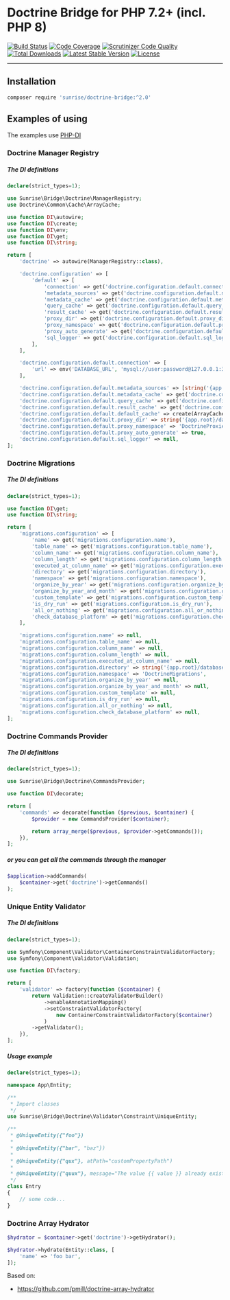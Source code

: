 # Doctrine Bridge for PHP 7.2+ (incl. PHP 8)

[![Build Status](https://circleci.com/gh/sunrise-php/doctrine-bridge.svg?style=shield)](https://circleci.com/gh/sunrise-php/doctrine-bridge)
[![Code Coverage](https://scrutinizer-ci.com/g/sunrise-php/doctrine-bridge/badges/coverage.png?b=master)](https://scrutinizer-ci.com/g/sunrise-php/doctrine-bridge/?branch=master)
[![Scrutinizer Code Quality](https://scrutinizer-ci.com/g/sunrise-php/doctrine-bridge/badges/quality-score.png?b=master)](https://scrutinizer-ci.com/g/sunrise-php/doctrine-bridge/?branch=master)
[![Total Downloads](https://poser.pugx.org/sunrise/doctrine-bridge/downloads)](https://packagist.org/packages/sunrise/doctrine-bridge)
[![Latest Stable Version](https://poser.pugx.org/sunrise/doctrine-bridge/v/stable)](https://packagist.org/packages/sunrise/doctrine-bridge)
[![License](https://poser.pugx.org/sunrise/doctrine-bridge/license)](https://packagist.org/packages/sunrise/doctrine-bridge)

---

## Installation

```bash
composer require 'sunrise/doctrine-bridge:^2.0'
```

## Examples of using

The examples use [PHP-DI](http://php-di.org/)

### Doctrine Manager Registry

##### The DI definitions

```php
declare(strict_types=1);

use Sunrise\Bridge\Doctrine\ManagerRegistry;
use Doctrine\Common\Cache\ArrayCache;

use function DI\autowire;
use function DI\create;
use function DI\env;
use function DI\get;
use function DI\string;

return [
    'doctrine' => autowire(ManagerRegistry::class),

    'doctrine.configuration' => [
        'default' => [
            'connection' => get('doctrine.configuration.default.connection'),
            'metadata_sources' => get('doctrine.configuration.default.metadata_sources'),
            'metadata_cache' => get('doctrine.configuration.default.metadata_cache'),
            'query_cache' => get('doctrine.configuration.default.query_cache'),
            'result_cache' => get('doctrine.configuration.default.result_cache'),
            'proxy_dir' => get('doctrine.configuration.default.proxy_dir'),
            'proxy_namespace' => get('doctrine.configuration.default.proxy_namespace'),
            'proxy_auto_generate' => get('doctrine.configuration.default.proxy_auto_generate'),
            'sql_logger' => get('doctrine.configuration.default.sql_logger'),
        ],
    ],

    'doctrine.configuration.default.connection' => [
        'url' => env('DATABASE_URL', 'mysql://user:password@127.0.0.1:3306/acme'),
    ],

    'doctrine.configuration.default.metadata_sources' => [string('{app.root}/src/Entity')],
    'doctrine.configuration.default.metadata_cache' => get('doctrine.configuration.default.default_cache'),
    'doctrine.configuration.default.query_cache' => get('doctrine.configuration.default.default_cache'),
    'doctrine.configuration.default.result_cache' => get('doctrine.configuration.default.default_cache'),
    'doctrine.configuration.default.default_cache' => create(ArrayCache::class),
    'doctrine.configuration.default.proxy_dir' => string('{app.root}/database/proxies'),
    'doctrine.configuration.default.proxy_namespace' => 'DoctrineProxies',
    'doctrine.configuration.default.proxy_auto_generate' => true,
    'doctrine.configuration.default.sql_logger' => null,
];
```

### Doctrine Migrations

##### The DI definitions

```php
declare(strict_types=1);

use function DI\get;
use function DI\string;

return [
    'migrations.configuration' => [
        'name' => get('migrations.configuration.name'),
        'table_name' => get('migrations.configuration.table_name'),
        'column_name' => get('migrations.configuration.column_name'),
        'column_length' => get('migrations.configuration.column_length'),
        'executed_at_column_name' => get('migrations.configuration.executed_at_column_name'),
        'directory' => get('migrations.configuration.directory'),
        'namespace' => get('migrations.configuration.namespace'),
        'organize_by_year' => get('migrations.configuration.organize_by_year'),
        'organize_by_year_and_month' => get('migrations.configuration.organize_by_year_and_month'),
        'custom_template' => get('migrations.configuration.custom_template'),
        'is_dry_run' => get('migrations.configuration.is_dry_run'),
        'all_or_nothing' => get('migrations.configuration.all_or_nothing'),
        'check_database_platform' => get('migrations.configuration.check_database_platform'),
    ],

    'migrations.configuration.name' => null,
    'migrations.configuration.table_name' => null,
    'migrations.configuration.column_name' => null,
    'migrations.configuration.column_length' => null,
    'migrations.configuration.executed_at_column_name' => null,
    'migrations.configuration.directory' => string('{app.root}/database/migrations'),
    'migrations.configuration.namespace' => 'DoctrineMigrations',
    'migrations.configuration.organize_by_year' => null,
    'migrations.configuration.organize_by_year_and_month' => null,
    'migrations.configuration.custom_template' => null,
    'migrations.configuration.is_dry_run' => null,
    'migrations.configuration.all_or_nothing' => null,
    'migrations.configuration.check_database_platform' => null,
];
```

### Doctrine Commands Provider

##### The DI definitions

```php
declare(strict_types=1);

use Sunrise\Bridge\Doctrine\CommandsProvider;

use function DI\decorate;

return [
    'commands' => decorate(function ($previous, $container) {
        $provider = new CommandsProvider($container);

        return array_merge($previous, $provider->getCommands());
    }),
];
```

##### or you can get all the commands through the manager

```php
$application->addCommands(
    $container->get('doctrine')->getCommands()
);
```

### Unique Entity Validator

##### The DI definitions

```php
declare(strict_types=1);

use Symfony\Component\Validator\ContainerConstraintValidatorFactory;
use Symfony\Component\Validator\Validation;

use function DI\factory;

return [
    'validator' => factory(function ($container) {
        return Validation::createValidatorBuilder()
            ->enableAnnotationMapping()
            ->setConstraintValidatorFactory(
                new ContainerConstraintValidatorFactory($container)
            )
        ->getValidator();
    }),
];
```

##### Usage example

```php
declare(strict_types=1);

namespace App\Entity;

/**
 * Import classes
 */
use Sunrise\Bridge\Doctrine\Validator\Constraint\UniqueEntity;

/**
 * @UniqueEntity({"foo"})
 *
 * @UniqueEntity({"bar", "baz"})
 *
 * @UniqueEntity({"qux"}, atPath="customPropertyPath")
 *
 * @UniqueEntity({"quux"}, message="The value {{ value }} already exists!")
 */
class Entry
{
    // some code...
}
```

### Doctrine Array Hydrator

```php
$hydrator = $container->get('doctrine')->getHydrator();

$hydrator->hydrate(Entity::class, [
    'name' => 'foo bar',
]);
```

Based on:

* https://github.com/pmill/doctrine-array-hydrator
